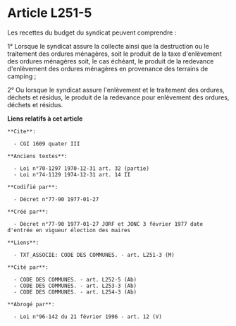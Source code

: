 # Article L251-5

Les recettes du budget du syndicat peuvent comprendre :

1° Lorsque le syndicat assure la collecte ainsi que la destruction ou le traitement des ordures ménagères, soit le produit de
la taxe d'enlèvement des ordures ménagères soit, le cas échéant, le produit de la redevance d'enlèvement des ordures
ménagères en provenance des terrains de camping ; 

2° Ou lorsque le syndicat assure l'enlèvement et le traitement des ordures, déchets et résidus, le produit de la redevance
pour enlèvement des ordures, déchets et résidus.

**Liens relatifs à cet article**

	**Cite**:

	  - CGI 1609 quater III

	**Anciens textes**:

	  - Loi n°70-1297 1970-12-31 art. 32 (partie)
	  - Loi n°74-1129 1974-12-31 art. 14 II

	**Codifié par**:

	  - Décret n°77-90 1977-01-27

	**Créé par**:

	  - Décret n°77-90 1977-01-27 JORF et JONC 3 février 1977 date d'entrée en vigueur élection des maires

	**Liens**:

	  - TXT_ASSOCIE: CODE DES COMMUNES. - art. L251-3 (M)

	**Cité par**:

	  - CODE DES COMMUNES. - art. L252-5 (Ab)
	  - CODE DES COMMUNES. - art. L253-3 (Ab)
	  - CODE DES COMMUNES. - art. L254-3 (Ab)

	**Abrogé par**:

	  - Loi n°96-142 du 21 février 1996 - art. 12 (V)
